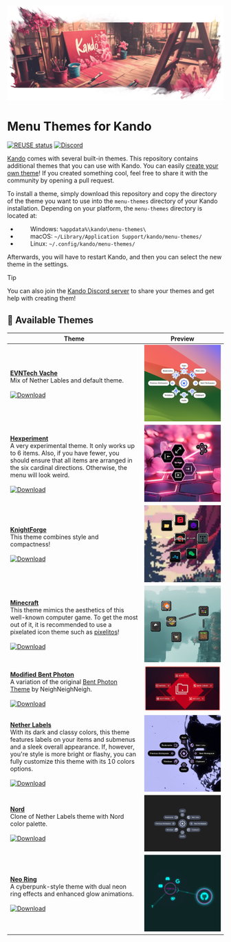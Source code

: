 <!--
SPDX-FileCopyrightText: Simon Schneegans <code@simonschneegans.de>
SPDX-License-Identifier: CC-BY-4.0
-->

<p align="center">
  <img src="banner.png" />
</p>

# Menu Themes for Kando

[![REUSE status](https://api.reuse.software/badge/github.com/kando-menu/menu-themes)](https://api.reuse.software/info/github.com/kando-menu/menu-themes)
[![Discord](https://img.shields.io/discord/1124300911574003732?logo=discord&label=Discord&color=%235865f2)](https://discord.gg/hZwbVSDkhy)

[Kando](https://github.com/kando-menu/kando) comes with several built-in themes.
This repository contains additional themes that you can use with Kando.
You can easily [create your own theme](https://kando.menu/create-menu-themes/)!
If you created something cool, feel free to share it with the community by opening a pull request.

To install a theme, simply download this repository and copy the directory of the theme you want to use into the `menu-themes` directory of your Kando installation.
Depending on your platform, the `menu-themes` directory is located at:

- <img height="14" width="26" src="https://upload.wikimedia.org/wikipedia/commons/c/c4/Windows_logo_-_2021_%28Black%29.svg" /> Windows: `%appdata%\kando\menu-themes\`
- <img height="14" width="26" src="https://cdn.simpleicons.org/apple" /> macOS: `~/Library/Application Support/kando/menu-themes/`
- <img height="14" width="26" src="https://cdn.simpleicons.org/linux/black" /> Linux: `~/.config/kando/menu-themes/`

Afterwards, you will have to restart Kando, and then you can select the new theme in the settings.

> [!TIP]
> You can also join the [Kando Discord server](https://discord.gg/hZwbVSDkhy) to share your themes and get help with creating them!

## :art: Available Themes

| Theme                                                                                                                                                                                                                                                                                                                                                                                                                                                            | Preview                                               |
| ---------------------------------------------------------------------------------------------------------------------------------------------------------------------------------------------------------------------------------------------------------------------------------------------------------------------------------------------------------------------------------------------------------------------------------------------------------------- | ----------------------------------------------------- |
| [**EVNTech Vache**](./themes/evntech-vache/)<br>Mix of Nether Lables and default theme.<br><br>[![Download](https://img.shields.io/badge/🡇-Download-blue?style=flat)](https://github.com/kando-menu/menu-themes/releases/download/latest/evntech-vache.zip)                                                                                                                                                                                                      | ![preview](./themes/evntech-vache/preview.jpg)        |
| [**Hexperiment**](./themes/hexperiment/) <br>A very experimental theme. It only works up to 6 items. Also, if you have fewer, you should ensure that all items are arranged in the six cardinal directions. Otherwise, the menu will look weird. <br> <br> [![Download](https://img.shields.io/badge/🡇-Download-blue?style=flat)](https://github.com/kando-menu/menu-themes/releases/download/latest/hexperiment.zip)                                            | ![preview](./themes/hexperiment/preview.jpg)          |
| [**KnightForge**](./themes/knight-forge/) <br>This theme combines style and compactness! <br> <br> [![Download](https://img.shields.io/badge/🡇-Download-blue?style=flat)](https://github.com/kando-menu/menu-themes/releases/download/latest/knight-forge.zip)                                                                                                                                                                                                   | ![preview](./themes/knight-forge/preview.jpg)         |
| [**Minecraft**](./themes/minecraft) <br>This theme mimics the aesthetics of this well-known computer game. To get the most out of it, it is recommended to use a pixelated icon theme such as [pixelitos](https://github.com/ItzSelenux/pixelitos-icon-theme)! <br> <br> [![Download](https://img.shields.io/badge/🡇-Download-blue?style=flat)](https://github.com/kando-menu/menu-themes/releases/download/latest/minecraft.zip)                                | ![preview](./themes/minecraft/preview.jpg)            |
| [**Modified Bent Photon**](./themes/modified-bent-photon/)<br>A variation of the original [Bent Photon Theme](https://github.com/NeighNeighNeigh/Kando_Themes) by NeighNeighNeigh. <br> <br> [![Download](https://img.shields.io/badge/🡇-Download-blue?style=flat)](https://github.com/kando-menu/menu-themes/releases/download/latest/modified-bent-photon.zip)                                                                                                 | ![preview](./themes/modified-bent-photon/preview.jpg) |
| [**Nether Labels**](./themes/nether-labels/)<br>With its dark and classy colors, this theme features labels on your items and submenus and a sleek overall appearance. If, however, you're style is more bright or flashy, you can fully customize this theme with its 10 colors options. <br> <br> [![Download](https://img.shields.io/badge/🡇-Download-blue?style=flat)](https://github.com/kando-menu/menu-themes/releases/download/latest/nether-labels.zip) | ![preview](./themes/nether-labels/preview.jpg)        |
| [**Nord**](./themes/nord/) <br>Clone of Nether Labels theme with Nord color palette. <br> <br> [![Download](https://img.shields.io/badge/🡇-Download-blue?style=flat)](https://github.com/kando-menu/menu-themes/releases/download/latest/nord.zip)                                                                                                                                                                                                               | ![preview](./themes/nord/preview.jpg)                 |
| [**Neo Ring**](./themes/neo-ring/) <br>A cyberpunk-style theme with dual neon ring effects and enhanced glow animations. <br> <br> [![Download](https://img.shields.io/badge/🡇-Download-blue?style=flat)](https://github.com/kando-menu/menu-themes/releases/download/latest/neo-ring.zip)                                                                                                                                                                       | ![preview](./themes/neo-ring/preview.jpg)             |
